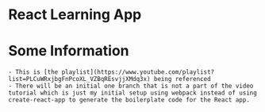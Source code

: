 # React Learning App

# Some Information

    - This is [the playlist](https://www.youtube.com/playlist?list=PLCuWRxjbgFnPcoXL_VZBqREsvjjXMdq3x) being referenced
    - There will be an initial one branch that is not a part of the video tutorial which is just my initial setup using webpack instead of using create-react-app to generate the boilerplate code for the React app.
